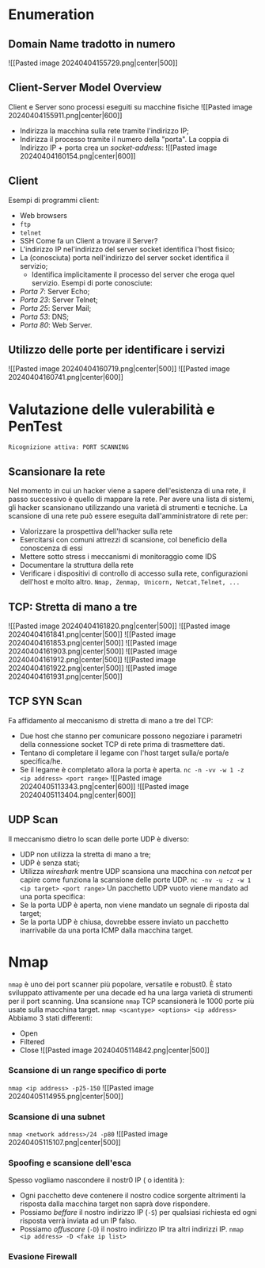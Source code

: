 # Enumeration
## Domain Name tradotto in numero
![[Pasted image 20240404155729.png|center|500]]
## Client-Server Model Overview
Client e Server sono processi eseguiti su macchine fisiche
![[Pasted image 20240404155911.png|center|600]]
- Indirizza la macchina sulla rete tramite l'indirizzo IP;
- Indirizza il processo tramite il numero della "porta".
La coppia di Indirizzo IP + porta crea un *socket-address*:
![[Pasted image 20240404160154.png|center|600]]
## Client
Esempi di programmi client:
- Web browsers
- `ftp`
- `telnet`
- SSH
Come fa un Client a trovare il Server?
- L'indirizzo IP nel'indirizzo del server socket identifica l'host fisico;
- La (conosciuta) porta nell'indirizzo del server socket identifica il servizio;
	- Identifica implicitamente il processo del server che eroga quel servizio.
Esempi di porte conosciute:
- *Porta 7*: Server Echo;
- *Porta 23*: Server Telnet;
- *Porta 25*: Server Mail;
- *Porta 53*: DNS;
- *Porta 80*: Web Server.
## Utilizzo delle porte per identificare i servizi
![[Pasted image 20240404160719.png|center|500]]
![[Pasted image 20240404160741.png|center|600]]

# Valutazione delle vulerabilità e PenTest
	Ricognizione attiva: PORT SCANNING
## Scansionare la rete
Nel momento in cui un hacker viene a sapere dell'esistenza di una rete, il passo successivo è quello di mappare la rete. Per avere una lista di sistemi, gli hacker scansionano utilizzando una varietà di strumenti e tecniche.
La scansione di una rete può essere eseguita dall'amministratore di rete per:
- Valorizzare la prospettiva dell'hacker sulla rete
- Esercitarsi con comuni attrezzi di scansione, col beneficio della conoscenza di essi
- Mettere sotto stress i meccanismi di monitoraggio come IDS
- Documentare la struttura della rete
- Verificare i dispositivi di controllo di accesso sulla rete, configurazioni dell'host e molto altro.
`Nmap, Zenmap, Unicorn, Netcat,Telnet, ...`
## TCP: Stretta di mano a tre
![[Pasted image 20240404161820.png|center|500]]
![[Pasted image 20240404161841.png|center|500]]
![[Pasted image 20240404161853.png|center|500]]
![[Pasted image 20240404161903.png|center|500]]
![[Pasted image 20240404161912.png|center|500]]
![[Pasted image 20240404161922.png|center|500]]
![[Pasted image 20240404161931.png|center|500]]
## TCP SYN Scan
Fa affidamento al meccanismo di stretta di mano a tre del TCP:
- Due host che stanno per comunicare possono negoziare i parametri della connessione socket TCP di rete prima di trasmettere dati.
- Tentano di completare il legame con l'host target sulla/e porta/e specifica/he.
- Se il legame è completato allora la porta è aperta.
`nc -n -vv -w 1 -z <ip address> <port range>`
![[Pasted image 20240405113343.png|center|600]]
![[Pasted image 20240405113404.png|center|600]]
## UDP Scan
Il meccanismo dietro lo scan delle porte UDP è diverso:
- UDP non utilizza la stretta di mano a tre;
- UDP è senza stati;
- Utilizza *wireshark* mentre UDP scansiona una macchina con *netcat* per capire come funziona la scansione delle porte UDP.
`nc -nv -u -z -w 1 <ip target> <port range>`
Un pacchetto UDP vuoto viene mandato ad una porta specifica:
- Se la porta UDP è aperta, non viene mandato un segnale di riposta dal target;
- Se la porta UDP è chiusa, dovrebbe essere inviato un pacchetto inarrivabile da una porta ICMP  dalla macchina target.
# Nmap
`nmap` è uno dei port scanner più popolare, versatile e robust0. È stato sviluppato attivamente per una decade ed ha una larga varietà di strumenti per il port scanning.
Una scansione `nmap` TCP scansionerà le 1000 porte più usate sulla macchina target.
`nmap <scantype> <options> <ip address>`
Abbiamo 3 stati differenti:
- Open
- Filtered
- Close
![[Pasted image 20240405114842.png|center|500]]
### Scansione di un range specifico di porte
`nmap <ip address> -p25-150`
![[Pasted image 20240405114955.png|center|500]]
### Scansione di una subnet
`nmap <network address>/24 -p80`
![[Pasted image 20240405115107.png|center|500]]
### Spoofing e scansione dell'esca
Spesso vogliamo nascondere il nostr0 IP ( o identità ):
- Ogni pacchetto deve contenere il nostro codice sorgente altrimenti la risposta dalla macchina target non saprà dove rispondere.
- Possiamo *beffare* il nostro indirizzo IP (`-S`) per qualsiasi richiesta ed ogni risposta verrà inviata ad un IP falso.
- Possiamo *offuscare* (`-D`) il nostro indirizzo IP tra altri indirizzi IP.
`nmap <ip address> -D <fake ip list>`
### Evasione Firewall
